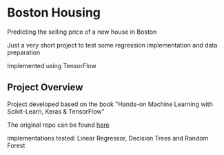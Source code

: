 # Boston Housing
Predicting the selling price of a new house in Boston

Just a very short project to test some regression implementation and data preparation

Implemented using TensorFlow

## Project Overview

Project developed based on the book "Hands-on Machine Learning with Scikit-Learn, Keras & TensorFlow"

The original repo can be found [here](https://github.com/ageron/handson-ml2)

Implementations tested: Linear Regressor, Decision Trees and Random Forest
